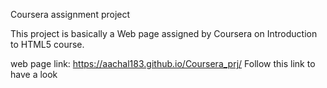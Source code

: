 Coursera assignment project

This project is basically a Web page assigned by Coursera on Introduction to HTML5 course.

web page link: https://aachal183.github.io/Coursera_prj/
Follow this link to have a look
